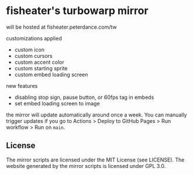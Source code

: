 # fisheater's turbowarp mirror

will be hosted at
fisheater.peterdance.com/tw

customizations applied
- custom icon
- custom cursors
- custom accent color
- custom starting sprite
- custom embed loading screen

new features
- disabling stop sign, pause button, or 60fps tag in embeds
- set embed loading screen to image

the mirror will update automatically around once a week. You can manually trigger updates if you go to Actions > Deploy to GitHub Pages > Run workflow > Run on `main`.

## License

The mirror scripts are licensed under the MIT License (see LICENSE). The website generated by the mirror scripts is licensed under GPL 3.0.

